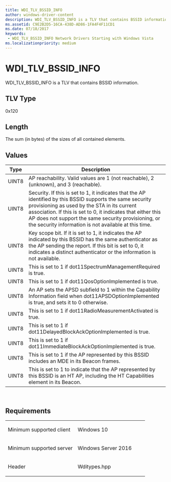 ```yaml
---
title: WDI_TLV_BSSID_INFO
author: windows-driver-content
description: WDI_TLV_BSSID_INFO is a TLV that contains BSSID information.
ms.assetid: C9E2B2D5-16CA-438D-AD86-1FA4F4F11CD1
ms.date: 07/18/2017 
keywords:
 - WDI_TLV_BSSID_INFO Network Drivers Starting with Windows Vista
ms.localizationpriority: medium
---
```


# WDI\_TLV\_BSSID\_INFO


WDI\_TLV\_BSSID\_INFO is a TLV that contains BSSID information.

## TLV Type


0x120

## Length


The sum (in bytes) of the sizes of all contained elements.

## Values


| Type  | Description                                                                                                                                                                                                                                                                                                                               |
|-------|-------------------------------------------------------------------------------------------------------------------------------------------------------------------------------------------------------------------------------------------------------------------------------------------------------------------------------------------|
| UINT8 | AP reachability. Valid values are 1 (not reachable), 2 (unknown), and 3 (reachable).                                                                                                                                                                                                                                                      |
| UINT8 | Security. If this is set to 1, it indicates that the AP identified by this BSSID supports the same security provisioning as used by the STA in its current association. If this is set to 0, it indicates that either this AP does not support the same security provisioning, or the security information is not available at this time. |
| UINT8 | Key scope bit. If it is set to 1, it indicates the AP indicated by this BSSID has the same authenticator as the AP sending the report. If this bit is set to 0, it indicates a distinct authenticator or the information is not available.                                                                                                |
| UINT8 | This is set to 1 if dot11SpectrumManagementRequired is true.                                                                                                                                                                                                                                                                              |
| UINT8 | This is set to 1 if dot11QosOptionImplemented is true.                                                                                                                                                                                                                                                                                    |
| UINT8 | An AP sets the APSD subfield to 1 within the Capability Information field when dot11APSDOptionImplemented is true, and sets it to 0 otherwise.                                                                                                                                                                                            |
| UINT8 | This is set to 1 if dot11RadioMeasurementActivated is true.                                                                                                                                                                                                                                                                               |
| UINT8 | This is set to 1 if dot11DelayedBlockAckOptionImplemented is true.                                                                                                                                                                                                                                                                        |
| UINT8 | This is set to 1 if dot11ImmediateBlockAckOptionImplemented is true.                                                                                                                                                                                                                                                                      |
| UINT8 | This is set to 1 if the AP represented by this BSSID includes an MDE in its Beacon frames.                                                                                                                                                                                                                                                |
| UINT8 | This is set to 1 to indicate that the AP represented by this BSSID is an HT AP, including the HT Capabilities element in its Beacon.                                                                                                                                                                                                      |

 

Requirements
------------

<table>
<colgroup>
<col width="50%" />
<col width="50%" />
</colgroup>
<tbody>
<tr class="odd">
<td><p>Minimum supported client</p></td>
<td><p>Windows 10</p></td>
</tr>
<tr class="even">
<td><p>Minimum supported server</p></td>
<td><p>Windows Server 2016</p></td>
</tr>
<tr class="odd">
<td><p>Header</p></td>
<td>Wditypes.hpp</td>
</tr>
</tbody>
</table>

 

 




